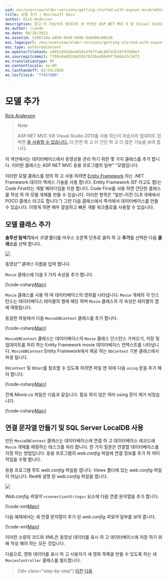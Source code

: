 ```yaml
---
uid: mvc/overview/older-versions/getting-started-with-aspnet-mvc4/adding-a-model
title: 모델 추가 | Microsoft Docs
author: Rick-Anderson
description: 참고:이 자습서의 업데이트 된 버전은 ASP.NET MVC 5 및 Visual Studio 2013를 사용 하는 여기에서 사용할 수 있습니다. 보다 안전 하 고, 보다 간단 하 고 데모를 수행 하는 것이 더 간단 합니다.
ms.author: riande
ms.date: 08/28/2012
ms.assetid: 53db72da-e0b9-44d9-b60b-6e6988c00b28
msc.legacyurl: /mvc/overview/older-versions/getting-started-with-aspnet-mvc4/adding-a-model
msc.type: authoredcontent
ms.openlocfilehash: a9851d93dde495814f67fa0c807d3534f5f0d8ef
ms.sourcegitcommit: 7709c0a091b8d55b7b33bad8849f7b66b23c3d72
ms.translationtype: MT
ms.contentlocale: ko-KR
ms.lasthandoff: 02/19/2020
ms.locfileid: "77457806"
---
```

# <a name="adding-a-model"></a>모델 추가

[Rick Anderson](https://twitter.com/RickAndMSFT)

> > [!NOTE]
> > ASP.NET MVC 5와 Visual Studio 2013를 사용 하는이 자습서의 업데이트 된 버전 [을 사용할 수 있습니다.](../../getting-started/introduction/getting-started.md) 더 안전 하 고 더 간단 하 고 더 많은 기능을 보여 줍니다.

이 섹션에서는 데이터베이스에서 동영상을 관리 하기 위한 몇 가지 클래스를 추가 합니다. 이러한 클래스는 ASP.NET MVC 응용 프로그램의 일부&quot; &quot;모델입니다.

이러한 모델 클래스를 정의 하 고 사용 하려면 [Entity Framework](https://msdn.microsoft.com/library/bb399572(VS.110).aspx) 라는 .NET Framework 데이터 액세스 기술을 사용 합니다. Entity Framework (EF 라고도 함)는 *Code First*라는 개발 패러다임을 지원 합니다. Code First를 사용 하면 간단한 클래스를 작성 하 여 모델 개체를 만들 수 있습니다. 이러한 항목은 &quot;일반-이전 CLR 개체에서 POCO 클래스 라고도 합니다.&quot;) 그런 다음 클래스에서 즉석에서 데이터베이스를 만들 수 있습니다. 이렇게 하면 매우 깔끔하고 빠른 개발 워크플로를 사용할 수 있습니다.

## <a name="adding-model-classes"></a>모델 클래스 추가

**솔루션 탐색기**에서 *모델* 폴더를 마우스 오른쪽 단추로 클릭 하 고 **추가**를 선택한 다음 **클래스**를 선택 합니다.

![](adding-a-model/_static/image1.png)

동영상&quot;&quot;*클래스* 이름을 입력 합니다.

`Movie` 클래스에 다음 5 가지 속성을 추가 합니다.

[!code-csharp[Main](adding-a-model/samples/sample1.cs)]

`Movie` 클래스를 사용 하 여 데이터베이스의 영화를 나타냅니다. `Movie` 개체의 각 인스턴스는 데이터베이스 테이블의 행에 해당 하며 `Movie` 클래스의 각 속성은 테이블의 열에 매핑됩니다.

동일한 파일에서 다음 `MovieDBContext` 클래스를 추가 합니다.

[!code-csharp[Main](adding-a-model/samples/sample2.cs)]

`MovieDBContext` 클래스는 데이터베이스의 `Movie` 클래스 인스턴스 가져오기, 저장 및 업데이트를 처리 하는 Entity Framework movie 데이터베이스 컨텍스트를 나타냅니다. `MovieDBContext` Entity Framework에서 제공 하는 `DbContext` 기본 클래스에서 파생 됩니다.

`DbContext` 및 `DbSet`를 참조할 수 있도록 하려면 파일 맨 위에 다음 `using` 문을 추가 해야 합니다.

[!code-csharp[Main](adding-a-model/samples/sample3.cs)]

전체 *Movie.cs* 파일은 다음과 같습니다. 필요 하지 않은 여러 using 문이 제거 되었습니다.

[!code-csharp[Main](adding-a-model/samples/sample4.cs)]

## <a name="creating-a-connection-string-and-working-with-sql-server-localdb"></a>연결 문자열 만들기 및 SQL Server LocalDB 사용

만든 `MovieDBContext` 클래스는 데이터베이스에 연결 하 고 데이터베이스 레코드에 `Movie` 개체를 매핑하는 태스크를 처리 합니다. 한 가지 질문은 연결할 데이터베이스를 지정 하는 방법입니다. 응용 프로그램의 *web.config* 파일에 연결 정보를 추가 하 여이 작업을 수행 합니다.

응용 프로그램 루트 *web.config* 파일을 엽니다. *Views* 폴더에 있는 *web.config* 파일이 아닙니다. Red에 설명 된 *web.config* 파일을 엽니다.

![](adding-a-model/_static/image2.png)

*Web.config 파일의* `<connectionStrings>` 요소에 다음 연결 문자열을 추가 합니다.

[!code-xml[Main](adding-a-model/samples/sample5.xml)]

다음 예제에서는 새 연결 문자열이 추가 된 *web.config 파일의* 일부를 보여 줍니다.

[!code-xml[Main](adding-a-model/samples/sample6.xml?highlight=6-9)]

이러한 소량의 코드와 XML은 동영상 데이터를 표시 하 고 데이터베이스에 저장 하기 위해 작성 해야 하는 모든 것입니다.

다음으로, 영화 데이터를 표시 하 고 사용자가 새 영화 목록을 만들 수 있도록 하는 새 `MoviesController` 클래스를 빌드합니다.

> [!div class="step-by-step"]
> [이전](adding-a-view.md)
> [다음](accessing-your-models-data-from-a-controller.md)
